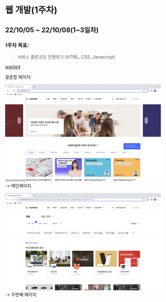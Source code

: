 # 웹 개발(1주차)

## 22/10/05 ~ 22/10/08(1~3일차)

### 1주차 목표:

> 서비스 클론코딩 진행하기 (HTML, CSS, Javascript)

[wanted](https://www.wanted.co.kr/)

클론할 페이지:

![메인페이지](./img/wanted_main.png)
-> 메인페이지

![두번째페이지](./img/wanted_second.png)
-> 두번째 페이지
